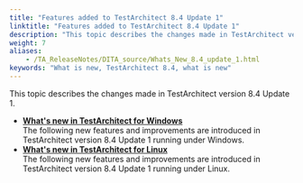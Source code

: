 ```yaml
--- 
title: "Features added to TestArchitect 8.4 Update 1"
linktitle: "Features added to TestArchitect 8.4 Update 1"
description: "This topic describes the changes made in TestArchitect version 8.4 Update 1."
weight: 7
aliases: 
    - /TA_ReleaseNotes/DITA_source/Whats_New_8.4_update_1.html
keywords: "What is new, TestArchitect 8.4, what is new"
---
```


This topic describes the changes made in TestArchitect version 8.4 Update 1.

-   **[What's new in TestArchitect for Windows](/user-guide/version-history/features-added-to-testarchitect-8-4-update-1/windows)**  
The following new features and improvements are introduced in TestArchitect version 8.4 Update 1 running under Windows.
-   **[What's new in TestArchitect for Linux](/user-guide/version-history/features-added-to-testarchitect-8-4-update-1/linux)**  
The following new features and improvements are introduced in TestArchitect version 8.4 Update 1 running under Linux.




